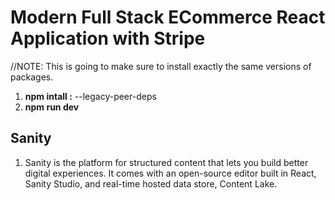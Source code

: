 # **Modern Full Stack ECommerce React Application with Stripe**

//NOTE: This is going to make sure to install exactly the same versions of packages.

1. **npm intall :** --legacy-peer-deps
2. **npm run dev**

## **Sanity**

1. Sanity is the platform for structured content that lets you build better digital experiences. It comes with an open-source editor built in React, Sanity Studio, and real-time hosted data store, Content Lake.
